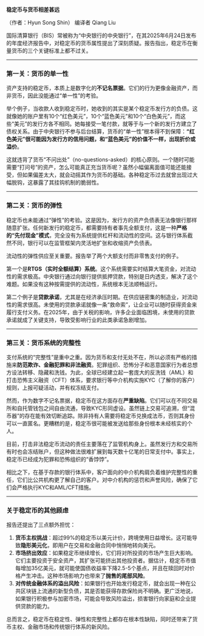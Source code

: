 **稳定币与货币相差甚远**

（作者：Hyun Song Shin） 编译者 Qiang Liu

国际清算银行（BIS）常被称为“中央银行的中央银行”，在其2025年6月24日发布的年度经济报告中，对稳定币的货币属性提出了深刻质疑。报告指出，稳定币在衡量货币的三个关键标准上都不过关。

---

### **第一关：货币的单一性**

资产支持的稳定币，本质上是数字化的**不记名票据**。它们的行为更像金融资产，而非货币，因此没能通过“单一性”的考验。

举个例子，当收款人收到稳定币时，她收到的其实是某个稳定币发行方的负债。这就像她的账户里有10个“红色美元”，10个“蓝色美元”和10个“白色美元”，而这些“美元”的发行方各不相同。她每接受一笔付款，就等于与一个新的发行方建立了债权关系。由于中央银行不参与后台结算，货币的“单一性”根本得不到保障：**“红色美元”很可能因为发行方的信用问题，和“蓝色美元”的价值不一样，出现折价或溢价**。

这就违背了货币“不问出处”（no-questions-asked）的核心原则。一个随时可能需要“打问号”的资产，怎么可能真正充当货币呢？虽然小幅偏离面值可能还能接受，但如果偏差太大，就会动摇其作为货币的基础。各种稳定币过去就曾出现过大幅脱钩，这暴露了其挂钩机制的脆弱性。

---

### **第二关：货币的弹性**

稳定币也未能通过“弹性”的考验。这是因为，发行方的资产负债表无法像银行那样随意扩张。任何新发行的稳定币，都需要持有者事先全额支付，这是一种**严格的“先付现金”模式**，完全没有为系统提供杠杆和流动性的空间。这与银行体系截然不同，银行可以在监管框架内灵活地扩张和收缩资产负债表。

流动性的弹性供应至关重要。报告举了两个大额支付而非零售支付的例子。

第一个是**RTGS（实时全额结算）系统**。这个系统需要实时结算大笔资金，对流动性的需求极高。中央银行通过向银行提供抵押贷款，特别是日内透支，解决了这个难题。如果没有这种按需提供的流动性，系统根本无法顺畅运行。

第二个例子是**贷款承诺**，尤其是在经济承压时期。在供应链密集的制造业，对流动性的需求很高。未使用的贷款承诺就像一条“救命索”，让企业可以随时获得资金来履行支付义务。在2025年，由于关税的影响，许多企业面临困境，未使用的贷款承诺就成了关键支持，导致受影响行业的此类承诺急剧增加。

---

### **第三关：货币系统的完整性**

支付系统的“完整性”是重中之重。因为货币和支付无处不在，所以必须有严格的措施来**防范欺诈、金融犯罪和非法融资**。犯罪组织、恐怖分子和恶意国家行为者总想方设法转移、隐藏和洗钱。为此，全球已经建立起一套庞大的反洗钱（AML）和打击恐怖主义融资（CFT）体系，要求银行等中介机构实施KYC（了解你的客户）规则，上报可疑活动，并有权冻结支付。

然而，作为数字不记名票据，稳定币在这方面存在**严重缺陷**。它们可以在不同交易所和自托管钱包之间自由流通，导致KYC形同虚设。虽然链上交易可追溯，但“混币器”的存在能有效切断追踪。除非持有人需要将稳定币兑换成法币，否则其身份可以一直匿名。更糟糕的是，稳定币很可能被发送给那些身份根本未经核实的个人。

目前，打击非法稳定币流动的责任主要落在了监管机构身上。虽然发行方和交易所有时也会冻结账户，但这种做法很难扩展到每天数十亿笔的日常支付中。事实上，稳定币已经成为犯罪和恐怖组织的“香饽饽”。

相比之下，在基于存款的银行体系中，客户面向的中介机构肩负着维护完整性的重任，它们比公共机构更了解自己的客户。对中介机构的惩罚和声誉风险，确保了它们会严格执行KYC和AML/CFT措施。

---

### **关于稳定币的其他顾虑**

报告还提出了三点额外担忧：

1.  **货币主权挑战**：超过99%的稳定币以美元计价，跨境使用日益增长。这可能导致**隐形美元化**，即用户在交易和金融合同中悄悄地转向美元。
2.  **市场挤出效应**：如果稳定币继续增长，它们将对所投资的市场产生巨大影响。它们主要投资于安全资产，其扩张可能挤出其他投资者。据估计，稳定币市值每增加35亿美元，就可能使国债收益率下降2.5-5个基点，并且在赎回时对价格产生冲击。这种市场影响力也带来了**抛售的尾部风险**。
3.  **对传统金融体系的溢出风险**：如果银行也开始发行稳定币，就会出现一种在公共区块链上流通的新型负债，其是否能获得存款保险尚不明确。更广泛地说，如果银行积极参与加密市场，可能会导致风险溢出，损害银行向家庭和企业提供贷款的能力。

总而言之，稳定币在稳定性、弹性和完整性上都存在根本性缺陷，同时还带来了货币主权、金融市场和传统银行体系的新风险。